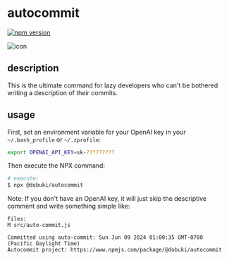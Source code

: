 # autocommit

[![npm version](https://badge.fury.io/js/@dobuki%2Fautocommit.svg)](https://www.npmjs.com/package/@dobuki/autocommit)

![icon](https://jacklehamster.github.io/autocommit/icon.png)

## description

This is the ultimate command for lazy developers who can't be bothered writing a description of their commits.

## usage

First, set an environment variable for your OpenAI key in your `~/.bash_profile` or `~/.zprofile`:

```bash
export OPENAI_API_KEY=sk-?????????
```

Then execute the NPX command:

```bash
# execute:
$ npx @dobuki/autocommit
```

Note: If you don't have an OpenAI key, it will just skip the descriptive comment and write something simple like:

```text
Files:
M src/auto-commit.js

Committed using auto-commit: Sun Jun 09 2024 01:00:35 GMT-0700 (Pacific Daylight Time)
Autocommit project: https://www.npmjs.com/package/@dobuki/autocommit
```
